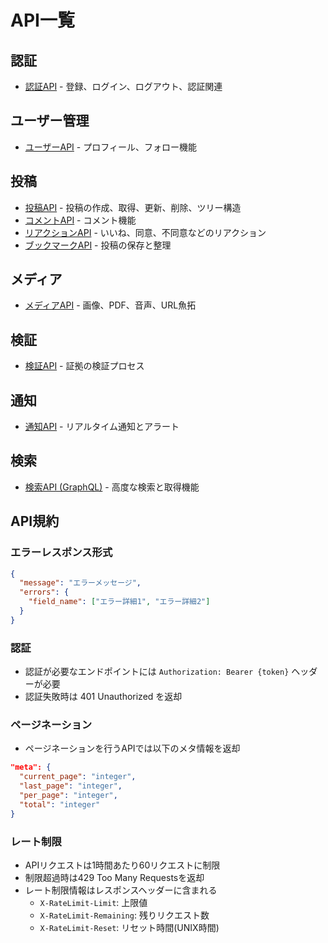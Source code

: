 # API一覧

## 認証

- [認証API](./auth.md) - 登録、ログイン、ログアウト、認証関連

## ユーザー管理

- [ユーザーAPI](./users.md) - プロフィール、フォロー機能

## 投稿

- [投稿API](./posts.md) - 投稿の作成、取得、更新、削除、ツリー構造
- [コメントAPI](./comments.md) - コメント機能
- [リアクションAPI](./reactions.md) - いいね、同意、不同意などのリアクション
- [ブックマークAPI](./bookmarks.md) - 投稿の保存と整理

## メディア

- [メディアAPI](./media.md) - 画像、PDF、音声、URL魚拓

## 検証

- [検証API](./verification.md) - 証拠の検証プロセス

## 通知

- [通知API](./notifications.md) - リアルタイム通知とアラート

## 検索

- [検索API (GraphQL)](./search.md) - 高度な検索と取得機能

## API規約

### エラーレスポンス形式

```json
{
  "message": "エラーメッセージ",
  "errors": {
    "field_name": ["エラー詳細1", "エラー詳細2"]
  }
}
```

### 認証

- 認証が必要なエンドポイントには `Authorization: Bearer {token}` ヘッダーが必要
- 認証失敗時は 401 Unauthorized を返却

### ページネーション

- ページネーションを行うAPIでは以下のメタ情報を返却

```json
"meta": {
  "current_page": "integer",
  "last_page": "integer",
  "per_page": "integer",
  "total": "integer"
}
```

### レート制限

- APIリクエストは1時間あたり60リクエストに制限
- 制限超過時は429 Too Many Requestsを返却
- レート制限情報はレスポンスヘッダーに含まれる
  - `X-RateLimit-Limit`: 上限値
  - `X-RateLimit-Remaining`: 残りリクエスト数
  - `X-RateLimit-Reset`: リセット時間(UNIX時間)

